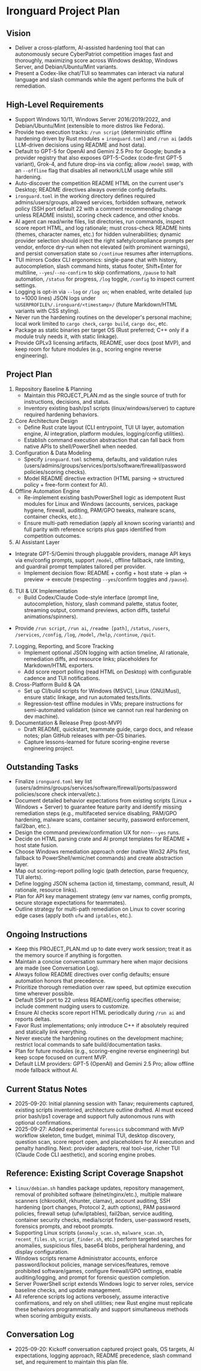 # Ironguard Project Plan

## Vision
- Deliver a cross-platform, AI-assisted hardening tool that can autonomously secure CyberPatriot competition images fast and thoroughly, maximizing score across Windows desktop, Windows Server, and Debian/Ubuntu/Mint variants.
- Present a Codex-like chat/TUI so teammates can interact via natural language and slash commands while the agent performs the bulk of remediation.

## High-Level Requirements
- Support Windows 10/11, Windows Server 2016/2019/2022, and Debian/Ubuntu/Mint (extensible to more distros like Fedora).
- Provide two execution tracks: `/run script` (deterministic offline hardening driven by Rust modules + `ironguard.toml`) and `/run ai` (adds LLM-driven decisions using README and host data).
- Default to GPT-5 for OpenAI and Gemini 2.5 Pro for Google; bundle a provider registry that also exposes GPT-5-Codex (code-first GPT-5 variant), Grok-4, and future drop-ins via config; allow `/model` swap, with an `--offline` flag that disables all network/LLM usage while still hardening.
- Auto-discover the competition README HTML on the current user's Desktop; README directives always override config defaults.
- `ironguard.toml` in the working directory defines required admins/users/groups, allowed services, forbidden software, network policy (SSH port default 22 with a comment recommending change unless README insists), scoring check cadence, and other knobs.
- AI agent can read/write files, list directories, run commands, inspect score report HTML, and log rationale; must cross-check README hints (themes, character names, etc.) for hidden vulnerabilities; dynamic provider selection should inject the right safety/compliance prompts per vendor, enforce dry-run when not elevated (with prominent warnings), and persist conversation state so `/continue` resumes after interruptions.
- TUI mirrors Codex CLI ergonomics: single-pane chat with history, autocompletion, slash command hints, status footer, Shift+Enter for multiline, `--yes`/`--no-confirm` to skip confirmations, `/pause` to halt automation, `/status` for progress, `/log` toggle, `/config` to inspect current settings.
- Logging is opt-in via `--log` or `/log on`; when enabled, write detailed (up to ~1000 lines) JSON logs under `%USERPROFILE%/.ironguard/<timestamp>/` (future Markdown/HTML variants with CSS styling).
- Never run the hardening routines on the developer's personal machine; local work limited to `cargo check`, `cargo build`, `cargo doc`, etc.
- Package as static binaries per target OS (Rust preferred; C++ only if a module truly needs it, with static linkage).
- Provide GPLv3 licensing artifacts, README, user docs (post MVP), and keep room for future modules (e.g., scoring engine reverse engineering).

## Project Plan
1. Repository Baseline & Planning
   - Maintain this PROJECT_PLAN.md as the single source of truth for instructions, decisions, and status.
   - Inventory existing bash/ps1 scripts (linux/windows/server) to capture required hardening behaviors.
2. Core Architecture Design
   - Define Rust crate layout (CLI entrypoint, TUI UI layer, automation engine, AI integration, platform modules, logging/config utilities).
   - Establish command execution abstraction that can fall back from native APIs to shell/PowerShell when needed.
3. Configuration & Data Modeling
   - Specify `ironguard.toml` schema, defaults, and validation rules (users/admins/groups/services/ports/software/firewall/password policies/scoring checks).
   - Model README directive extraction (HTML parsing -> structured policy + free-form context for AI).
4. Offline Automation Engine
   - Re-implement existing bash/PowerShell logic as idempotent Rust modules for Linux and Windows (accounts, services, package hygiene, firewall, auditing, PAM/GPO tweaks, malware scans, container checks, etc.).
   - Ensure multi-path remediation (apply all known scoring variants) and full parity with reference scripts plus gaps identified from competition outcomes.
5. AI Assistant Layer
- Integrate GPT-5/Gemini through pluggable providers, manage API keys via env/config prompts, support `/model`, offline fallback, rate limiting, and guardrail prompt templates tailored per provider.
   - Implement decision flow: README + config + host state -> plan -> preview -> execute (respecting `--yes`/confirm toggles and `/pause`).
6. TUI & UX Implementation
   - Build Codex/Claude Code-style interface (prompt line, autocompletion, history, slash command palette, status footer, streaming output, command previews, action diffs, tasteful animations/spinners).
- Provide `/run script`, `/run ai`, `/readme [path]`, `/status`, `/users`, `/services`, `/config`, `/log`, `/model`, `/help`, `/continue`, `/quit`.
7. Logging, Reporting, and Score Tracking
   - Implement optional JSON logging with action timeline, AI rationale, remediation diffs, and resource links; placeholders for Markdown/HTML exporters.
   - Add score report polling (read HTML on Desktop) with configurable cadence and TUI notifications.
8. Cross-Platform Build & QA
   - Set up CI/build scripts for Windows (MSVC), Linux (GNU/Musl), ensure static linkage, and run automated tests/lints.
   - Regression-test offline modules in VMs; prepare instructions for semi-automated validation (since we cannot run real hardening on dev machine).
9. Documentation & Release Prep (post-MVP)
   - Draft README, quickstart, teammate guide, cargo docs, and release notes; plan GitHub releases with per-OS binaries.
   - Capture lessons-learned for future scoring-engine reverse engineering project.

## Outstanding Tasks
- Finalize `ironguard.toml` key list (users/admins/groups/services/software/firewall/ports/password policies/score check interval/etc.).
- Document detailed behavior expectations from existing scripts (Linux + Windows + Server) to guarantee feature parity and identify missing remediation steps (e.g., multifaceted service disabling, PAM/GPO hardening, malware scans, container security, password enforcement, fail2ban, etc.).
- Design the command preview/confirmation UX for non-`--yes` runs.
- Decide on HTML parsing crate and AI prompt templates for README + host state fusion.
- Choose Windows remediation approach order (native Win32 APIs first, fallback to PowerShell/wmic/net commands) and create abstraction layer.
- Map out scoring-report polling logic (path detection, parse frequency, TUI alerts).
- Define logging JSON schema (action id, timestamp, command, result, AI rationale, resource links).
- Plan for API key management strategy (env var names, config prompts, secure storage expectations for teammates).
- Outline strategy for multi-path remediation on Linux to cover scoring edge cases (apply both `ufw` and `iptables`, etc.).

## Ongoing Instructions
- Keep this PROJECT_PLAN.md up to date every work session; treat it as the memory source if anything is forgotten.
- Maintain a concise conversation summary here when major decisions are made (see Conversation Log).
- Always follow README directives over config defaults; ensure automation honors that precedence.
- Prioritize thorough remediation over raw speed, but optimize execution time wherever possible.
- Default SSH port to 22 unless README/config specifies otherwise; include comment nudging users to customize.
- Ensure AI checks score report HTML periodically during `/run ai` and reports deltas.
- Favor Rust implementations; only introduce C++ if absolutely required and statically link everything.
- Never execute the hardening routines on the development machine; restrict local commands to safe build/documentation tasks.
- Plan for future modules (e.g., scoring-engine reverse engineering) but keep scope focused on current MVP.
- Default LLM providers: GPT-5 (OpenAI) and Gemini 2.5 Pro; allow offline mode fallback without AI.

## Current Status Notes
- 2025-09-20: Initial planning session with Tanav; requirements captured, existing scripts inventoried, architecture outline drafted. AI must exceed prior bash/ps1 coverage and support fully autonomous runs with optional confirmations.
- 2025-09-27: Added experimental `forensics` subcommand with MVP workflow skeleton, time budget, minimal TUI, desktop discovery, question scan, score report open, and placeholders for AI execution and penalty handling. Next: provider adapters, real tool-use, richer TUI (Claude Code CLI aesthetic), and scoring engine probes.

## Reference: Existing Script Coverage Snapshot
- `linux/debian.sh` handles package updates, repository management, removal of prohibited software (telnet/nginx/etc.), multiple malware scanners (chkrootkit, rkhunter, clamav), account auditing, SSH hardening (port changes, Protocol 2, auth options), PAM password policies, firewall setup (ufw/iptables), fail2ban, service auditing, container security checks, media/script finders, user-password resets, forensics prompts, and reboot prompts.
- Supporting Linux scripts (`anomaly_scan.sh`, `malware_scan.sh`, `recent_files.sh`, `script_finder.sh`, etc.) perform targeted searches for anomalies, suspicious files, base64 blobs, peripheral hardening, and display configuration.
- Windows scripts rename Administrator accounts, enforce password/lockout policies, manage services/features, remove prohibited software/games, configure firewall/GPO settings, enable auditing/logging, and prompt for forensic question completion.
- Server PowerShell script extends Windows logic to server roles, service baseline checks, and update management.
- All reference scripts log actions verbosely, assume interactive confirmations, and rely on shell utilities; new Rust engine must replicate these behaviors programmatically and support simultaneous methods when scoring ambiguity exists.

## Conversation Log
- 2025-09-20: Kickoff conversation captured project goals, OS targets, AI expectations, logging approach, README precedence, slash command set, and requirement to maintain this plan file.

